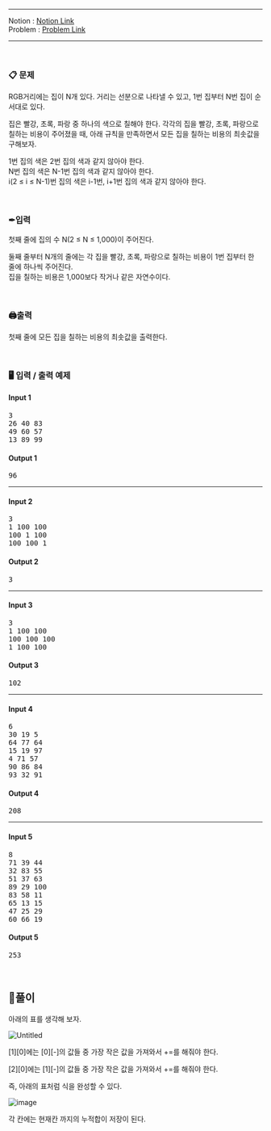 
***
Notion : [Notion Link](https://west-pineapple-c4d.notion.site/RGB-3bd5a15b6199432d894129c3e557e869)  
Problem : [Problem Link](https://www.acmicpc.net/problem/1149)
***



<br/>

### 📋 문제

RGB거리에는 집이 N개 있다. 거리는 선분으로 나타낼 수 있고, 1번 집부터 N번 집이 순서대로 있다.  

집은 빨강, 초록, 파랑 중 하나의 색으로 칠해야 한다. 각각의 집을 빨강, 초록, 파랑으로 칠하는 비용이 주어졌을 때, 아래 규칙을 만족하면서 모든 집을 칠하는 비용의 최솟값을 구해보자.  

1번 집의 색은 2번 집의 색과 같지 않아야 한다.  
N번 집의 색은 N-1번 집의 색과 같지 않아야 한다.  
i(2 ≤ i ≤ N-1)번 집의 색은 i-1번, i+1번 집의 색과 같지 않아야 한다.  

<br/>

### ✒입력

첫째 줄에 집의 수 N(2 ≤ N ≤ 1,000)이 주어진다.  

둘째 줄부터 N개의 줄에는 각 집을 빨강, 초록, 파랑으로 칠하는 비용이 1번 집부터 한 줄에 하나씩 주어진다.  
집을 칠하는 비용은 1,000보다 작거나 같은 자연수이다.  

<br/>

### 🖨출력

첫째 줄에 모든 집을 칠하는 비용의 최솟값을 출력한다.  

<br/>

### 🖥 입력 / 출력 예제

#### Input 1
<pre>
3
26 40 83
49 60 57
13 89 99
</pre>

#### Output 1
<pre>
96
</pre>

***

#### Input 2
<pre>
3
1 100 100
100 1 100
100 100 1
</pre>

#### Output 2
<pre>
3
</pre>

***

#### Input 3
<pre>
3
1 100 100
100 100 100
1 100 100
</pre>

#### Output 3
<pre>
102
</pre>

***

#### Input 4
<pre>
6
30 19 5
64 77 64
15 19 97
4 71 57
90 86 84
93 32 91
</pre>

#### Output 4
<pre>
208
</pre>

***

#### Input 5
<pre>
8
71 39 44
32 83 55
51 37 63
89 29 100
83 58 11
65 13 15
47 25 29
60 66 19
</pre>

#### Output 5
<pre>
253
</pre>

<br/>

## 🌈풀이


아래의 표를 생각해 보자.  

![Untitled](https://user-images.githubusercontent.com/97273652/182507689-2c0adcf4-e9eb-4afc-8ae2-a8f7ae91639c.png)

[1][0]에는 [0][-]의 값들 중 가장 작은 값을 가져와서 +=를 해줘야 한다.  

[2][0]에는 [1][-]의 값들 중 가장 작은 값을 가져와서 +=를 해줘야 한다.  

즉, 아래의 표처럼 식을 완성할 수 있다.  

![image](https://user-images.githubusercontent.com/97273652/180406908-8307ec9f-b281-40bd-b99c-bffb3556fcef.png)  

각 칸에는 현재칸 까지의 누적합이 저장이 된다.  
